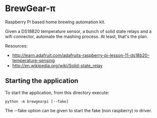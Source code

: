BrewGear-&pi;
===========

Raspberry Pi based home brewing automation kit.

Given a DS18B20 temperature sensor, a bunch of solid state relays and a wifi connector, automate the mashing process. At least, that's the plan.

Resources:
 - http://learn.adafruit.com/adafruits-raspberry-pi-lesson-11-ds18b20-temperature-sensing
 - http://en.wikipedia.org/wiki/Solid-state_relay


Starting the application
------------------------

To start the application, from this directory execute:

    python -m brewgearpi [--fake]

The --fake option can be given to start the fake (non raspberry) io driver.

